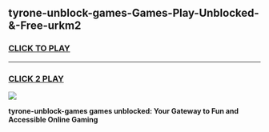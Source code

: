 
## tyrone-unblock-games-Games-Play-Unblocked-&-Free-urkm2
<h3>
<a href="https://premium76.site?title=tyrone-unblock-games&ref=24A">CLICK TO PLAY</a></h3>
<hr>

<h3>
<a href="https://premium76.site?title=tyrone-unblock-games&ref=24A">CLICK 2 PLAY</a>
  
</h3>

<a href="https://premium76.site?title=tyrone-unblock-games&ref=24A"><img src="https://clearcache.store/games.png"></a>


**tyrone-unblock-games games unblocked: Your Gateway to Fun and Accessible Online Gaming**
